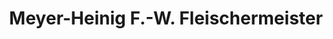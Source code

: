 ---
title: "Meyer-Heinig F.-W. Fleischermeister"
url: /uchte/meyer-heinig-f-w-fleischermeister/
shop: Metzgerei
---